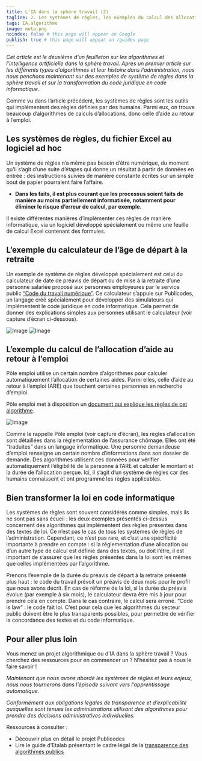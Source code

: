 ```yaml
---
title: L’IA dans la sphère travail (2)
tagline: 2. Les systèmes de règles, les exemples du calcul des allocations de retour à l’emploi et du simulateur
tags: IA,algorithme
image: meta.png
noindex: false # this page will appear on Google
publish: true # this page will appear on /guides page
---
```


_Cet article est le deuxième d’un feuilleton sur les algorithmes et l’intelligence artificielle dans la sphère travail. Après un premier article sur les différents types d’algorithmes et leur histoire dans l’administration, nous nous penchons maintenant sur des exemples de système de règles dans la sphère travail et sur la transformation du code juridique en code informatique._

Comme vu dans l’article précédent, les systèmes de règles sont les outils qui implémentent des règles définies par des humains. Parmi eux, on trouve beaucoup d’algorithmes de calculs d’allocations, donc celle d’aide au retour à l’emploi.

## **Les systèmes de règles, du fichier Excel au logiciel ad hoc**

Un système de règles n’a même pas besoin d’être numérique, du moment qu’il s’agit d’une suite d’étapes qui donne un résultat à partir de données en entrée : des instructions suivies de manière constante écrites sur un simple bout de papier pourraient faire l’affaire.

- **Dans les faits, il est plus courant que les processus soient faits de manière au moins partiellement informatisée, notamment pour éliminer le risque d’erreur de calcul, par exemple.**

Il existe différentes manières d’implémenter ces règles de manière informatique, via un logiciel développé spécialement ou même une feuille de calcul Excel contenant des formules.

## **L’exemple du calculateur de l’âge de départ à la retraite**

Un exemple de système de règles développé spécialement est celui du calculateur de date de préavis de départ ou de mise à la retraite d’une personne salariée proposé aux personnes employeures par le service public [“Code du travail numérique”](https://code.travail.gouv.fr/outils/preavis-retraite). Ce calculateur s’appuie sur Publicodes, un langage créé spécialement pour développer des simulateurs qui implémentent le code juridique en code informatique. Cela permet de donner des explications simples aux personnes utilisant le calculateur (voir capture d’écran ci-dessous).

![Image](/images/guides/IA_partie_2_1.png)
![Image](/images/guides/IA_partie_2_2.png)

## **L’exemple du calcul de l’allocation d’aide au retour à l’emploi**

Pôle emploi utilise un certain nombre d’algorithmes pour calculer automatiquement l’allocation de certaines aides. Parmi elles, celle d’aide au retour à l’emploi (ARE) que touchent certaines personnes en recherche d’emploi.

Pôle emploi met à disposition un [document qui explique les règles de cet algorithme](https://www.pole-emploi.fr/candidat/algorithmes.html).

![Image](/images/guides/IA_partie_2_3.png)

Comme le rappelle Pôle emploi (voir capture d’écran), les règles d’allocation sont détaillées dans la réglementation de l’assurance chômage. Elles ont été “traduites” dans un langage informatique. Une personne demandeuse d’emploi renseigne un certain nombre d’informations dans son dossier de demande. Des algorithmes utilisent ces données pour vérifier automatiquement l’éligibilité de la personne à l’ARE et calculer le montant et la durée de l’allocation perçue. Ici, il s’agit d’un système de règles car des humains connaissent et ont programmé les règles applicables.

## **Bien transformer la loi en code informatique**

Les systèmes de règles sont souvent considérés comme simples, mais ils ne sont pas sans écueil : les deux exemples présentés ci-dessus concernent des algorithmes qui implémentent des règles présentes dans des textes de loi. Ce n’est pas le cas de tous les systèmes de règles de l’administration. Cependant, ce n’est pas rare, et c’est une spécificité importante à prendre en compte : si la réglementation d’une allocation ou d’un autre type de calcul est définie dans des textes, ou doit l’être, il est important de s’assurer que les règles présentes dans la loi sont les mêmes que celles implémentées par l’algorithme.

Prenons l’exemple de la durée du préavis de départ à la retraite présenté plus haut : le code du travail prévoit un préavis de deux mois pour le profil que nous avons décrit. En cas de réforme de la loi, si la durée du préavis évolue (par exemple à six mois), le calculateur devra être mis à jour pour prendre cela en compte. Dans le cas contraire, le calcul sera erroné. “Code is law” : le code fait loi. C’est pour cela que les algorithmes du secteur public doivent être le plus transparents possibles, pour permettre de vérifier la concordance des textes et du code informatique.

## **Pour aller plus loin**

Vous menez un projet algorithmique ou d’IA dans la sphère travail ? Vous cherchez des ressources pour en commencer un ? N’hésitez pas à nous le faire savoir !

_Maintenant que nous avons abordé les systèmes de règles et leurs enjeux, nous nous tournerons dans l’épisode suivant vers l’apprentissage automatique._

_Conformément aux obligations légales de transparence et d’explicabilité auxquelles sont tenues les administrations utilisant des algorithmes pour prendre des décisions administratives individuelles._

Ressources à consulter :

- Découvrir plus en détail le projet Publicodes
- Lire le guide d’Etalab présentant le cadre légal de la [transparence des algorithmes publics](https://guides.etalab.gouv.fr/algorithmes/guide/#_3-le-cadre-juridique-applicable)
